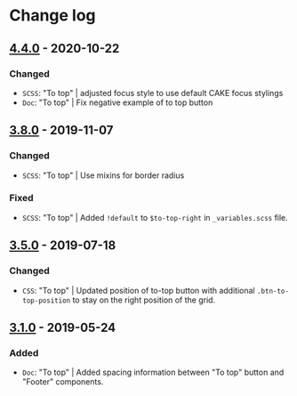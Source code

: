 # Change log

## [4.4.0](https://github.com/cake-hub/web-css_framework/tree/v4.4.0) - 2020-10-22

### Changed

* `SCSS`: "To top" | adjusted focus style to use default CAKE focus stylings
* `Doc`: "To top" | Fix negative example of to top button


## [3.8.0](https://www.secrz.de/bitbucket/projects/CAKE/repos/phoenix/browse?at=refs%2Ftags%2Fv3.8.0) - 2019-11-07

### Changed

* `SCSS`: "To top" | Use mixins for border radius

### Fixed

* `SCSS`: "To top" | Added `!default` to `$to-top-right` in `_variables.scss` file.


## [3.5.0](https://www.secrz.de/bitbucket/projects/CAKE/repos/phoenix/browse?at=refs%2Ftags%2Fv3.5.0) - 2019-07-18

### Changed

* `CSS`: "To top" | Updated position of to-top button with additional `.btn-to-top-position` to stay on the right position of the grid.


## [3.1.0](https://www.secrz.de/bitbucket/projects/CAKE/repos/phoenix/browse?at=refs%2Ftags%2Fv3.1.0) - 2019-05-24

### Added

* `Doc`: "To top" | Added spacing information between "To top" button and "Footer" components.
